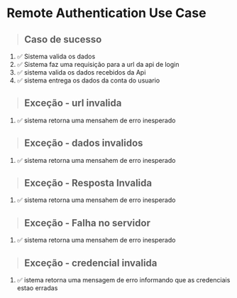 # Remote Authentication Use Case

> ## Caso de sucesso
1. ✅ Sistema valida os dados
2. ✅ Sistema faz uma requisição para a url da api de login
3. ✅ sistema valida os dados recebidos da Api
4. ✅ sistema entrega os dados da conta do usuario

> ## Exceção - url invalida
1. ✅ sistema retorna uma mensahem de erro inesperado

> ## Exceção - dados invalidos
1. ✅ sistema retorna uma mensahem de erro inesperado

> ## Exceção - Resposta Invalida
1. ✅ sistema retorna uma mensahem de erro inesperado

> ## Exceção - Falha no servidor
1. ✅ sistema retorna uma mensahem de erro inesperado

> ## Exceção - credencial invalida
1. ✅ istema retorna uma mensagem de erro informando que as credenciais estao erradas
